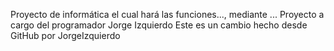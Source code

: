 Proyecto de informática el cual hará las funciones..., mediante ...
Proyecto a cargo del programador Jorge Izquierdo
Este es un cambio hecho desde GitHub por JorgeIzquierdo
